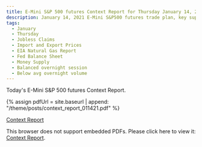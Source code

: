 ```yaml
---
title: E-Mini S&P 500 futures Context Report for Thursday January 14, 2021
description: January 14, 2021 E-Mini S&P500 futures trade plan, key support and resistance zones, and volatility analysis.
tags:
  - January
  - Thursday
  - Jobless Claims 
  - Import and Export Prices 
  - EIA Natural Gas Report 
  - Fed Balance Sheet 
  - Money Supply 
  - Balanced overnight session
  - Below avg overnight volume
---
```


Today's E-Mini S&P 500 futures Context Report.

{% assign pdfUrl = site.baseurl | append: "/theme/posts/context_report_011421.pdf" %}

<a href="{{pdfUrl}}">Context Report</a>

<object data="{{pdfUrl}}" type="application/pdf" width="700px" height="700px">
    <p>This browser does not support embedded PDFs. Please click here to view it: <a href="{{pdfUrl}}">Context Report</a>.</p>
</object>

